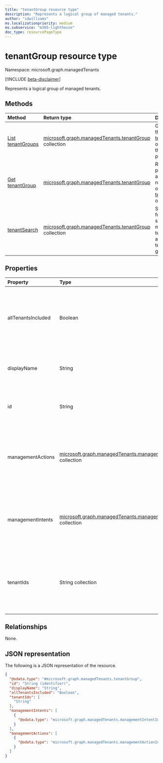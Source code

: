 ```yaml
---
title: "tenantGroup resource type"
description: "Represents a logical group of managed tenants."
author: "idwilliams"
ms.localizationpriority: medium
ms.subservice: "m365-lighthouse"
doc_type: resourcePageType
---
```


# tenantGroup resource type

Namespace: microsoft.graph.managedTenants

[!INCLUDE [beta-disclaimer](../../includes/beta-disclaimer.md)]

Represents a logical group of managed tenants.

## Methods
|Method|Return type|Description|
|:---|:---|:---|
|[List tenantGroups](../api/managedtenants-managedtenant-list-tenantgroups.md)|[microsoft.graph.managedTenants.tenantGroup](../resources/managedtenants-tenantgroup.md) collection|Get a list of the [tenantGroup](../resources/managedtenants-tenantgroup.md) objects and their properties.|
|[Get tenantGroup](../api/managedtenants-tenantgroup-get.md)|[microsoft.graph.managedTenants.tenantGroup](../resources/managedtenants-tenantgroup.md)|Read the properties and relationships of a [tenantGroup](../resources/managedtenants-tenantgroup.md) object.|
|[tenantSearch](../api/managedtenants-tenantgroup-tenantsearch.md)|[microsoft.graph.managedTenants.tenantGroup](../resources/managedtenants-tenantgroup.md) collection|Searches for the specific managed tenant across tenant groups.|

## Properties
|Property|Type|Description|
|:---|:---|:---|
|allTenantsIncluded|Boolean|A flag indicating whether all managed tenant are included in the tenant group. Required. Read-only.|
|displayName|String|The display name for the tenant group. Optional. Read-only.|
|id|String|The unique identifier for the tenant group. Required. Read-only.|
|managementActions|[microsoft.graph.managedTenants.managementActionInfo](../resources/managedtenants-managementactioninfo.md) collection|The collection of management action associated with the tenant group. Optional. Read-only.|
|managementIntents|[microsoft.graph.managedTenants.managementIntentInfo](../resources/managedtenants-managementintentinfo.md) collection|The collection of management intents associated with the tenant group. Optional. Read-only.|
|tenantIds|String collection|The collection of managed tenant identifiers include in the tenant group. Optional. Read-only.|

## Relationships
None.

## JSON representation
The following is a JSON representation of the resource.
<!-- {
  "blockType": "resource",
  "keyProperty": "id",
  "@odata.type": "microsoft.graph.managedTenants.tenantGroup",
  "baseType": "microsoft.graph.entity",
  "openType": false
}
-->
``` json
{
  "@odata.type": "#microsoft.graph.managedTenants.tenantGroup",
  "id": "String (identifier)",
  "displayName": "String",
  "allTenantsIncluded": "Boolean",
  "tenantIds": [
    "String"
  ],
  "managementIntents": [
    {
      "@odata.type": "microsoft.graph.managedTenants.managementIntentInfo"
    }
  ],
  "managementActions": [
    {
      "@odata.type": "microsoft.graph.managedTenants.managementActionInfo"
    }
  ]
}
```

